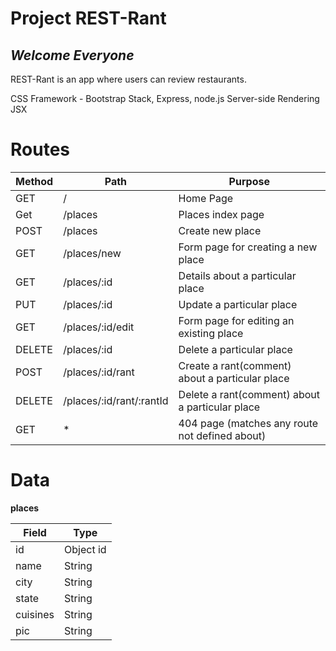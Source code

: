 # Project REST-Rant
## *Welcome Everyone*

REST-Rant is an app where users can review restaurants.

CSS Framework - Bootstrap
Stack, Express, node.js
Server-side Rendering JSX

# Routes

| Method    | Path                      |Purpose |
| --------  | --------------------------|--------|
|GET        | /                           | Home Page|
|Get        | /places                     | Places index page|
|POST       | /places                     | Create new place|
|GET        |  /places/new                | Form page for creating a new place|
|GET        | /places/:id                 | Details about a particular place | 
|PUT        | /places/:id                 | Update a particular place|
|GET        | /places/:id/edit            | Form page for editing an existing place|
|DELETE     | /places/:id                 | Delete a particular place|
|POST       | /places/:id/rant            | Create a rant(comment) about a particular place |
|DELETE     | /places/:id/rant/:rantId    | Delete a rant(comment) about a particular place|
|GET        | *                           | 404 page (matches any route not defined about)|

# Data
**places**

|Field | Type |
|-----|----------|
|id     | Object id|
|name   | String|
|city   |  String|
|state   | String|
|cuisines | String|
|pic      | String|
